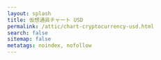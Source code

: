 ```yaml
---
layout: splash
title: 仮想通貨チャート USD
permalink: /attic/chart-cryptocurrency-usd.html
search: false
sitemap: false
metatags: noindex, nofollow
---
```

<div id="rate_pc" style="height:80vh;">
<!-- TradingView Widget BEGIN -->
<script type="text/javascript" src="https://s3.tradingview.com/tv.js"></script>
<script type="text/javascript">
new TradingView.widget({
  "autosize": true,
  "symbol": "COINBASE:BTCUSD",
  "interval": "D",
  "timezone": "Etc/UTC",
  "theme": "Light",
  "style": "9",
  "locale": "ja",
  "toolbar_bg": "#f1f3f6",
  "enable_publishing": false,
  "withdateranges": true,
  "range": "12m",
  "allow_symbol_change": false,
  "watchlist": [
    "BITFINEX:XMRUSD",
    "COINBASE:ETHUSD",
    "POLONIEX:BCNBTC",
    "BITTREX:MONAUSD",
    "BITFINEX:BTGUSD",
    "POLONIEX:LSKBTC",
    "POLONIEX:FCTUSD",
    "POLONIEX:REPUSD",
    "POLONIEX:ZECUSD",
    "POLONIEX:XEMUSD",
    "POLONIEX:LTCUSD",
    "POLONIEX:DASHUSD"
  ],
  "show_popup_button": true,
  "popup_width": "1200",
  "popup_height": "700",
  "referral_id": "3971"
});
</script>
<!-- TradingView Widget END -->
</div>
